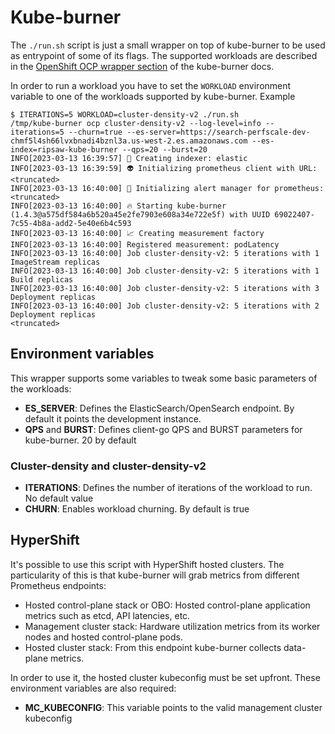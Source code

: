 # Kube-burner

The `./run.sh` script is just a small wrapper on top of kube-burner to be used as entrypoint of some of its flags. The supported workloads are described in the [OpenShift OCP wrapper section](https://kube-burner.readthedocs.io/en/latest/ocp/) of the kube-burner docs.

In order to run a workload you have to set the `WORKLOAD` environment variable to one of the workloads supported by kube-burner. Example

```shell
$ ITERATIONS=5 WORKLOAD=cluster-density-v2 ./run.sh 
/tmp/kube-burner ocp cluster-density-v2 --log-level=info --iterations=5 --churn=true --es-server=https://search-perfscale-dev-chmf5l4sh66lvxbnadi4bznl3a.us-west-2.es.amazonaws.com --es-index=ripsaw-kube-burner --qps=20 --burst=20
INFO[2023-03-13 16:39:57] 📁 Creating indexer: elastic                  
INFO[2023-03-13 16:39:59] 👽 Initializing prometheus client with URL: <truncated>
INFO[2023-03-13 16:40:00] 🔔 Initializing alert manager for prometheus: <truncated>
INFO[2023-03-13 16:40:00] 🔥 Starting kube-burner (1.4.3@a575df584a6b520a45e2fe7903e608a34e722e5f) with UUID 69022407-7c55-4b8a-add2-5e40e6b4c593 
INFO[2023-03-13 16:40:00] 📈 Creating measurement factory               
INFO[2023-03-13 16:40:00] Registered measurement: podLatency           
INFO[2023-03-13 16:40:00] Job cluster-density-v2: 5 iterations with 1 ImageStream replicas 
INFO[2023-03-13 16:40:00] Job cluster-density-v2: 5 iterations with 1 Build replicas 
INFO[2023-03-13 16:40:00] Job cluster-density-v2: 5 iterations with 3 Deployment replicas 
INFO[2023-03-13 16:40:00] Job cluster-density-v2: 5 iterations with 2 Deployment replicas 
<truncated>
```

## Environment variables

This wrapper supports some variables to tweak some basic parameters of the workloads:

- **ES_SERVER**: Defines the ElasticSearch/OpenSearch endpoint. By default it points the development instance.
- **QPS** and **BURST**: Defines client-go QPS and BURST parameters for kube-burner. 20 by default

### Cluster-density and cluster-density-v2

- **ITERATIONS**: Defines the number of iterations of the workload to run. No default value
- **CHURN**: Enables workload churning. By default is true

## HyperShift

It's possible to use this script with HyperShift hosted clusters. The particularity of this is that kube-burner will grab metrics from different Prometheus endpoints:

- Hosted control-plane stack or OBO: Hosted control-plane application metrics such as etcd, API latencies, etc.
- Management cluster stack: Hardware utilization metrics from its worker nodes and hosted control-plane pods.
- Hosted cluster stack: From this endpoint kube-burner collects data-plane metrics.

In order to use it, the hosted cluster kubeconfig must be set upfront. These environment variables are also required:

- **MC_KUBECONFIG**: This variable points to the valid management cluster kubeconfig
